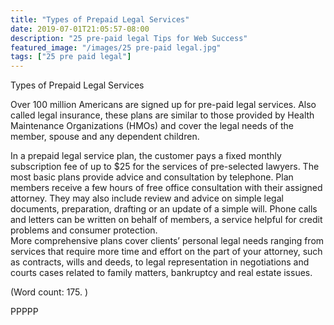 ```yaml
---
title: "Types of Prepaid Legal Services"
date: 2019-07-01T21:05:57-08:00
description: "25 pre-paid legal Tips for Web Success"
featured_image: "/images/25 pre-paid legal.jpg"
tags: ["25 pre paid legal"]
---
```


Types of Prepaid Legal Services

Over 100 million Americans are signed up for pre-paid legal services.  Also 
called legal insurance, these plans are similar to those provided by Health 
Maintenance Organizations (HMOs) and cover the legal needs of the member, 
spouse and any dependent children.

In a prepaid legal service plan, the customer pays a fixed monthly 
subscription fee of up to $25 for the services of pre-selected lawyers. 
The most basic plans provide advice and consultation by telephone. Plan 
members receive a few hours of free office consultation with their assigned 
attorney. They may also include review and advice on simple legal documents, 
preparation, drafting or an update of a simple will. Phone calls and letters
can be written on behalf of members, a service helpful for credit problems 
and consumer protection.  
More comprehensive plans cover clients’ personal legal needs ranging from 
services that require more time and effort on the part of your attorney, 
such as contracts, wills and deeds, to legal representation in negotiations 
and courts cases related to family matters, bankruptcy and real estate 
issues. 

(Word count: 175. )

PPPPP

